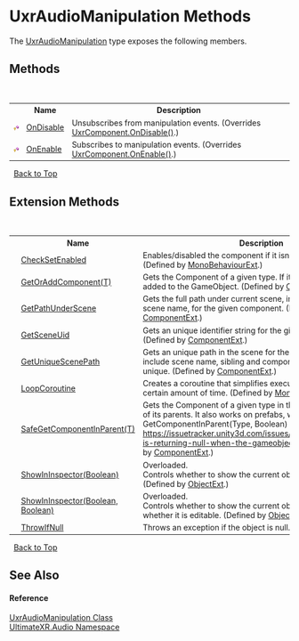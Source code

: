 # UxrAudioManipulation Methods
 

The <a href="T_UltimateXR_Audio_UxrAudioManipulation">UxrAudioManipulation</a> type exposes the following members.


## Methods
&nbsp;<table><tr><th></th><th>Name</th><th>Description</th></tr><tr><td>![Protected method](media/protmethod.gif "Protected method")</td><td><a href="M_UltimateXR_Audio_UxrAudioManipulation_OnDisable">OnDisable</a></td><td>
Unsubscribes from manipulation events.
 (Overrides <a href="M_UltimateXR_Core_Components_UxrComponent_OnDisable">UxrComponent.OnDisable()</a>.)</td></tr><tr><td>![Protected method](media/protmethod.gif "Protected method")</td><td><a href="M_UltimateXR_Audio_UxrAudioManipulation_OnEnable">OnEnable</a></td><td>
Subscribes to manipulation events.
 (Overrides <a href="M_UltimateXR_Core_Components_UxrComponent_OnEnable">UxrComponent.OnEnable()</a>.)</td></tr></table>&nbsp;
<a href="#uxraudiomanipulation-methods">Back to Top</a>

## Extension Methods
&nbsp;<table><tr><th></th><th>Name</th><th>Description</th></tr><tr><td>![Public Extension Method](media/pubextension.gif "Public Extension Method")</td><td><a href="M_UltimateXR_Extensions_Unity_MonoBehaviourExt_CheckSetEnabled">CheckSetEnabled</a></td><td>
Enables/disabled the component if it isn't enabled already.
 (Defined by <a href="T_UltimateXR_Extensions_Unity_MonoBehaviourExt">MonoBehaviourExt</a>.)</td></tr><tr><td>![Public Extension Method](media/pubextension.gif "Public Extension Method")</td><td><a href="M_UltimateXR_Extensions_Unity_ComponentExt_GetOrAddComponent__1">GetOrAddComponent(T)</a></td><td>
Gets the Component of a given type. If it doesn't exist, it is added to the GameObject.
 (Defined by <a href="T_UltimateXR_Extensions_Unity_ComponentExt">ComponentExt</a>.)</td></tr><tr><td>![Public Extension Method](media/pubextension.gif "Public Extension Method")</td><td><a href="M_UltimateXR_Extensions_Unity_ComponentExt_GetPathUnderScene">GetPathUnderScene</a></td><td>
Gets the full path under current scene, including all parents, but scene name, for the given component.
 (Defined by <a href="T_UltimateXR_Extensions_Unity_ComponentExt">ComponentExt</a>.)</td></tr><tr><td>![Public Extension Method](media/pubextension.gif "Public Extension Method")</td><td><a href="M_UltimateXR_Extensions_Unity_ComponentExt_GetSceneUid">GetSceneUid</a></td><td>
Gets an unique identifier string for the given component.
 (Defined by <a href="T_UltimateXR_Extensions_Unity_ComponentExt">ComponentExt</a>.)</td></tr><tr><td>![Public Extension Method](media/pubextension.gif "Public Extension Method")</td><td><a href="M_UltimateXR_Extensions_Unity_ComponentExt_GetUniqueScenePath">GetUniqueScenePath</a></td><td>
Gets an unique path in the scene for the given component. It will include scene name, sibling and component indices to make it unique.
 (Defined by <a href="T_UltimateXR_Extensions_Unity_ComponentExt">ComponentExt</a>.)</td></tr><tr><td>![Public Extension Method](media/pubextension.gif "Public Extension Method")</td><td><a href="M_UltimateXR_Extensions_Unity_MonoBehaviourExt_LoopCoroutine">LoopCoroutine</a></td><td>
Creates a coroutine that simplifies executing a loop during a certain amount of time.
 (Defined by <a href="T_UltimateXR_Extensions_Unity_MonoBehaviourExt">MonoBehaviourExt</a>.)</td></tr><tr><td>![Public Extension Method](media/pubextension.gif "Public Extension Method")</td><td><a href="M_UltimateXR_Extensions_Unity_ComponentExt_SafeGetComponentInParent__1">SafeGetComponentInParent(T)</a></td><td>
Gets the Component of a given type in the GameObject or any of its parents. It also works on prefabs, where regular GetComponentInParent(Type, Boolean) will not work: https://issuetracker.unity3d.com/issues/getcomponentinparent-is-returning-null-when-the-gameobject-is-a-prefab
 (Defined by <a href="T_UltimateXR_Extensions_Unity_ComponentExt">ComponentExt</a>.)</td></tr><tr><td>![Public Extension Method](media/pubextension.gif "Public Extension Method")</td><td><a href="M_UltimateXR_Extensions_Unity_ObjectExt_ShowInInspector">ShowInInspector(Boolean)</a></td><td>Overloaded.  
Controls whether to show the current object in the inspector.
 (Defined by <a href="T_UltimateXR_Extensions_Unity_ObjectExt">ObjectExt</a>.)</td></tr><tr><td>![Public Extension Method](media/pubextension.gif "Public Extension Method")</td><td><a href="M_UltimateXR_Extensions_Unity_ObjectExt_ShowInInspector_1">ShowInInspector(Boolean, Boolean)</a></td><td>Overloaded.  
Controls whether to show the current object in the inspector and whether it is editable.
 (Defined by <a href="T_UltimateXR_Extensions_Unity_ObjectExt">ObjectExt</a>.)</td></tr><tr><td>![Public Extension Method](media/pubextension.gif "Public Extension Method")</td><td><a href="M_UltimateXR_Extensions_System_ObjectExt_ThrowIfNull">ThrowIfNull</a></td><td>
Throws an exception if the object is null.
 (Defined by <a href="T_UltimateXR_Extensions_System_ObjectExt">ObjectExt</a>.)</td></tr></table>&nbsp;
<a href="#uxraudiomanipulation-methods">Back to Top</a>

## See Also


#### Reference
<a href="T_UltimateXR_Audio_UxrAudioManipulation">UxrAudioManipulation Class</a><br /><a href="N_UltimateXR_Audio">UltimateXR.Audio Namespace</a><br />